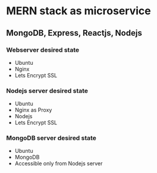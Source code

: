 # MERN stack as microservice
## MongoDB, Express, Reactjs, Nodejs

### Webserver desired state
- Ubuntu
- Nginx
- Lets Encrypt SSL

### Nodejs server desired state
- Ubuntu
- Nginx as Proxy
- Nodejs
- Lets Encrypt SSL

### MongoDB server desired state
- Ubuntu
- MongoDB
- Accessible only from Nodejs server 
